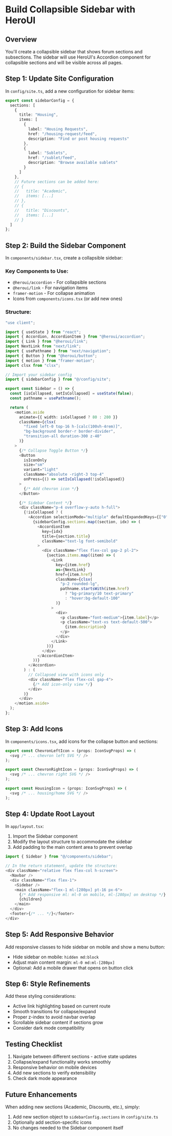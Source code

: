 <!-- 2e0e926b-27c6-4088-9f23-cf615a51d0dc b3f0311c-b8ba-476f-930e-e216bbeae228 -->
# Build Collapsible Sidebar with HeroUI

## Overview

You'll create a collapsible sidebar that shows forum sections and subsections. The sidebar will use HeroUI's Accordion component for collapsible sections and will be visible across all pages.

## Step 1: Update Site Configuration

In `config/site.ts`, add a new configuration for sidebar items:

```typescript
export const sidebarConfig = {
  sections: [
    {
      title: "Housing",
      items: [
        {
          label: "Housing Requests",
          href: "/housing-request/feed",
          description: "Find or post housing requests"
        },
        {
          label: "Sublets",
          href: "/sublet/feed",
          description: "Browse available sublets"
        }
      ]
    },
    // Future sections can be added here:
    // {
    //   title: "Academic",
    //   items: [...]
    // },
    // {
    //   title: "Discounts",
    //   items: [...]
    // }
  ]
};
```

## Step 2: Build the Sidebar Component

In `components/sidebar.tsx`, create a collapsible sidebar:

### Key Components to Use:

- `@heroui/accordion` - For collapsible sections
- `@heroui/link` - For navigation items
- `framer-motion` - For collapse animation
- Icons from `components/icons.tsx` (or add new ones)

### Structure:

```typescript
"use client";

import { useState } from "react";
import { Accordion, AccordionItem } from "@heroui/accordion";
import { Link } from "@heroui/link";
import NextLink from "next/link";
import { usePathname } from "next/navigation";
import { Button } from "@heroui/button";
import { motion } from "framer-motion";
import clsx from "clsx";

// Import your sidebar config
import { sidebarConfig } from "@/config/site";

export const Sidebar = () => {
  const [isCollapsed, setIsCollapsed] = useState(false);
  const pathname = usePathname();

  return (
    <motion.aside
      animate={{ width: isCollapsed ? 80 : 280 }}
      className={clsx(
        "fixed left-0 top-16 h-[calc(100vh-4rem)]",
        "bg-background border-r border-divider",
        "transition-all duration-300 z-40"
      )}
    >
      {/* Collapse Toggle Button */}
      <Button
        isIconOnly
        size="sm"
        variant="light"
        className="absolute -right-3 top-4"
        onPress={() => setIsCollapsed(!isCollapsed)}
      >
        {/* Add chevron icon */}
      </Button>

      {/* Sidebar Content */}
      <div className="p-4 overflow-y-auto h-full">
        {!isCollapsed ? (
          <Accordion selectionMode="multiple" defaultExpandedKeys={["0"]}>
            {sidebarConfig.sections.map((section, idx) => (
              <AccordionItem
                key={idx}
                title={section.title}
                className="text-lg font-semibold"
              >
                <div className="flex flex-col gap-2 pl-2">
                  {section.items.map((item) => (
                    <Link
                      key={item.href}
                      as={NextLink}
                      href={item.href}
                      className={clsx(
                        "p-2 rounded-lg",
                        pathname.startsWith(item.href)
                          ? "bg-primary/10 text-primary"
                          : "hover:bg-default-100"
                      )}
                    >
                      <div>
                        <p className="font-medium">{item.label}</p>
                        <p className="text-xs text-default-500">
                          {item.description}
                        </p>
                      </div>
                    </Link>
                  ))}
                </div>
              </AccordionItem>
            ))}
          </Accordion>
        ) : (
          // Collapsed view with icons only
          <div className="flex flex-col gap-4">
            {/* Add icon-only view */}
          </div>
        )}
      </div>
    </motion.aside>
  );
};
```

## Step 3: Add Icons

In `components/icons.tsx`, add icons for the collapse button and sections:

```typescript
export const ChevronLeftIcon = (props: IconSvgProps) => (
  <svg /* ... chevron left SVG */ />
);

export const ChevronRightIcon = (props: IconSvgProps) => (
  <svg /* ... chevron right SVG */ />
);

export const HousingIcon = (props: IconSvgProps) => (
  <svg /* ... housing/home SVG */ />
);
```

## Step 4: Update Root Layout

In `app/layout.tsx`:

1. Import the Sidebar component
2. Modify the layout structure to accommodate the sidebar
3. Add padding to the main content area to prevent overlap
```typescript
import { Sidebar } from "@/components/sidebar";

// In the return statement, update the structure:
<div className="relative flex flex-col h-screen">
  <Navbar />
  <div className="flex flex-1">
    <Sidebar />
    <main className="flex-1 ml-[280px] pt-16 px-6">
      {/* Add responsive ml: ml-0 on mobile, ml-[280px] on desktop */}
      {children}
    </main>
  </div>
  <footer>{/* ... */}</footer>
</div>
```


## Step 5: Add Responsive Behavior

Add responsive classes to hide sidebar on mobile and show a menu button:

- Hide sidebar on mobile: `hidden md:block`
- Adjust main content margin: `ml-0 md:ml-[280px]`
- Optional: Add a mobile drawer that opens on button click

## Step 6: Style Refinements

Add these styling considerations:

- Active link highlighting based on current route
- Smooth transitions for collapse/expand
- Proper z-index to avoid navbar overlap
- Scrollable sidebar content if sections grow
- Consider dark mode compatibility

## Testing Checklist

1. Navigate between different sections - active state updates
2. Collapse/expand functionality works smoothly
3. Responsive behavior on mobile devices
4. Add new sections to verify extensibility
5. Check dark mode appearance

## Future Enhancements

When adding new sections (Academic, Discounts, etc.), simply:

1. Add new section object to `sidebarConfig.sections` in `config/site.ts`
2. Optionally add section-specific icons
3. No changes needed to the Sidebar component itself